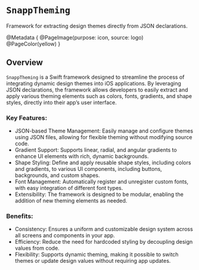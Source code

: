 # ``SnappTheming``

Framework for extracting design themes directly from JSON declarations.

@Metadata {
    @PageImage(purpose: icon,  source: logo)
    @PageColor(yellow)
}

## Overview

`SnappTheming` is a Swift framework designed to streamline the process of integrating dynamic design themes into iOS applications. By leveraging JSON declarations, the framework allows developers to easily extract and apply various theming elements such as colors, fonts, gradients, and shape styles, directly into their app’s user interface.

### Key Features:

- JSON-based Theme Management: Easily manage and configure themes using JSON files, allowing for flexible theming without modifying source code.
- Gradient Support: Supports linear, radial, and angular gradients to enhance UI elements with rich, dynamic backgrounds.
- Shape Styling: Define and apply reusable shape styles, including colors and gradients, to various UI components, including buttons, backgrounds, and custom shapes.
- Font Management: Automatically register and unregister custom fonts, with easy integration of different font types.
- Extensibility: The framework is designed to be modular, enabling the addition of new theming elements as needed.

### Benefits:

- Consistency: Ensures a uniform and customizable design system across all screens and components in your app.
- Efficiency: Reduce the need for hardcoded styling by decoupling design values from code.
- Flexibility: Supports dynamic theming, making it possible to switch themes or update design values without requiring app updates.
